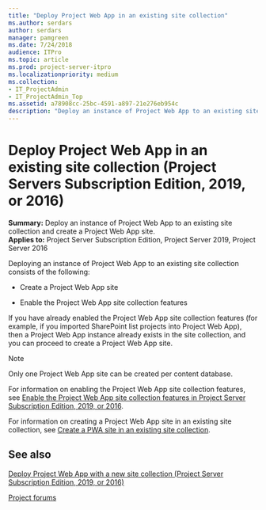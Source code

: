 ```yaml
---
title: "Deploy Project Web App in an existing site collection"
ms.author: serdars
author: serdars
manager: pamgreen
ms.date: 7/24/2018
audience: ITPro
ms.topic: article
ms.prod: project-server-itpro
ms.localizationpriority: medium
ms.collection:
- IT_ProjectAdmin
- IT_ProjectAdmin_Top
ms.assetid: a78908cc-25bc-4591-a897-21e276eb954c
description: "Deploy an instance of Project Web App to an existing site collection and create a Project Web App site."
---
```


# Deploy Project Web App in an existing site collection (Project Servers Subscription Edition, 2019, or 2016)

 **Summary:** Deploy an instance of Project Web App to an existing site collection and create a Project Web App site.<br/>
**Applies to:** Project Server Subscription Edition, Project Server 2019, Project Server 2016
  
Deploying an instance of Project Web App to an existing site collection consists of the following:
  
- Create a Project Web App site

- Enable the Project Web App site collection features

If you have already enabled the Project Web App site collection features (for example, if you imported SharePoint list projects into Project Web App), then a Project Web App instance already exists in the site collection, and you can proceed to create a Project Web App site.
  
> [!NOTE]
> Only one Project Web App site can be created per content database.
  
For information on enabling the Project Web App site collection features, see [Enable the Project Web App site collection features in Project Server Subscription Edition, 2019, or 2016](enable-the-project-web-app-site-collection-features-in-project-server-2016.md).
  
For information on creating a Project Web App site in an existing site collection, see [Create a PWA site in an existing site collection](create-a-pwa-site-in-an-existing-site-collection.md).
  
## See also
[Deploy Project Web App with a new site collection (Project Server Subscription Edition, 2019, or 2016)](deploy-project-web-app-with-a-new-site-collection-project-server-2016.md)

[Project forums](https://social.technet.microsoft.com/Forums/en-US/category/project)
